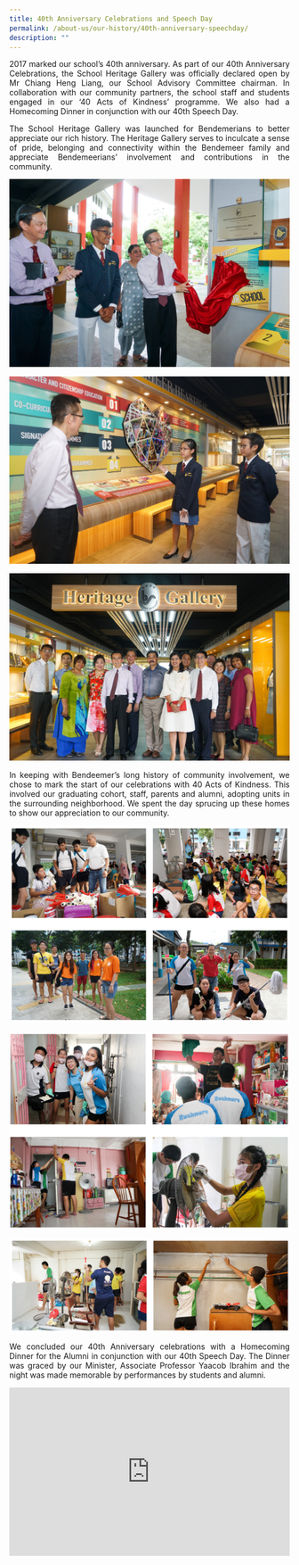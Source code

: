 ```yaml
---
title: 40th Anniversary Celebrations and Speech Day
permalink: /about-us/our-history/40th-anniversary-speechday/
description: ""
---
```


<style>
.google-slides-container{ position: relative; width: 100%; padding-top: 60%; overflow: hidden; } .google-slides-container iframe{ position: absolute; top: 0; left: 0; width: 100%; height: 100%; }
</style>

<p style="text-align:justify">
2017 marked our school’s 40th anniversary. As part of our 40th Anniversary Celebrations, the School Heritage Gallery was officially declared open by Mr Chiang Heng Liang, our School Advisory Committee chairman. In collaboration with our community partners, the school staff and students engaged in our ‘40 Acts of Kindness’ programme. We also had a Homecoming Dinner in conjunction with our 40th Speech Day.</p>
<p style="text-align:justify">
The School Heritage Gallery was launched for Bendemerians to better appreciate our rich history. The Heritage Gallery serves to inculcate a sense of pride, belonging and connectivity within the Bendemeer family and appreciate Bendemeerians’ involvement and contributions in the community. </p>


![40th Anniversary Celebrations and Speech Day](/images/Aboutus/40th-dinner-01.jpg)

![40th Anniversary Celebrations and Speech Day](/images/Aboutus/40th-dinner-02.jpg)

![40th Anniversary Celebrations and Speech Day](/images/Aboutus/40th-dinner-03.jpg)


<p style="text-align:justify">
In keeping with Bendeemer’s long history of community involvement, we chose to mark the start of our celebrations with 40 Acts of Kindness. This involved our graduating cohort, staff, parents and alumni, adopting units in the surrounding neighborhood. We spent the day sprucing up these homes to show our appreciation to our community.</p>



![40 Acts of Kindness](/images/Aboutus/40th-llp-1.jpg)

![40 Acts of Kindness](/images/Aboutus/40th-llp-2.jpg)

![40 Acts of Kindness](/images/Aboutus/40th-llp-3.jpg)


<p style="text-align:justify">
We concluded our 40th Anniversary celebrations with a Homecoming Dinner for the Alumni in conjunction with our 40th Speech Day. The Dinner was graced by our Minister, Associate Professor Yaacob Ibrahim and the night was made memorable by performances by students and alumni.</p>

<div class="google-slides-container">

<iframe src="https://docs.google.com/presentation/d/e/2PACX-1vR-jAC15Fxosyfs9AD49WEYx22u6Eg6m2TvGZaXSJV6AVADoouTPNC_mWGOfkrgynywwS5pldfxgcZD/embed?start=true&loop=true&delayms=3000" frameborder="0" width="845" height="592" allowfullscreen="true" ></iframe>

</div>
